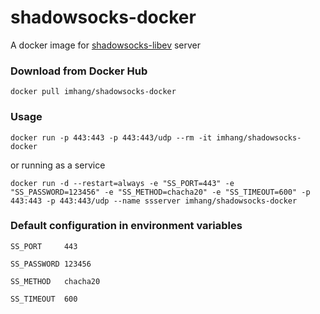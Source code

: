 # shadowsocks-docker

A docker image for [shadowsocks-libev](https://github.com/shadowsocks/shadowsocks-libev) server

### Download from Docker Hub 

    docker pull imhang/shadowsocks-docker

### Usage

    docker run -p 443:443 -p 443:443/udp --rm -it imhang/shadowsocks-docker


or running as a service

    docker run -d --restart=always -e "SS_PORT=443" -e "SS_PASSWORD=123456" -e "SS_METHOD=chacha20" -e "SS_TIMEOUT=600" -p 443:443 -p 443:443/udp --name ssserver imhang/shadowsocks-docker

### Default configuration in environment variables

    SS_PORT     443
    
    SS_PASSWORD 123456
    
    SS_METHOD   chacha20

    SS_TIMEOUT  600
